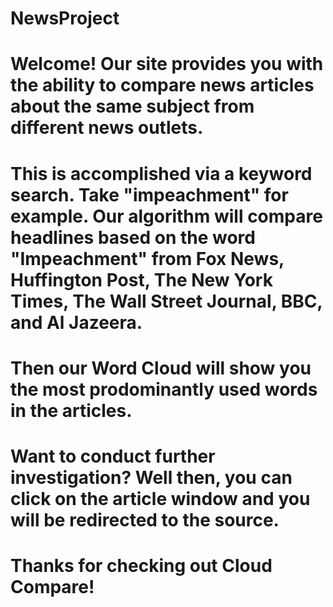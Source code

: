 # NewsProject

# Welcome! Our site provides you with the ability to compare news articles about the same subject from different news outlets.

# This is accomplished via a keyword search. Take "impeachment" for example. Our algorithm will compare headlines based on the word "Impeachment" from Fox News, Huffington Post, The New York Times, The Wall Street Journal, BBC, and Al Jazeera.

# Then our Word Cloud will show you the most prodominantly used words in the articles.

# Want to conduct further investigation? Well then, you can click on the article window and you will be redirected to the source.

# Thanks for checking out Cloud Compare!

